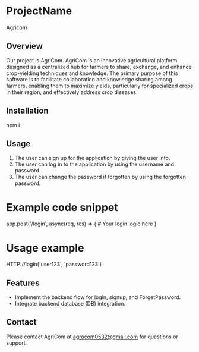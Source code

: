# ProjectName
Agricom

## Overview
Our project is AgriCom. AgriCom is an innovative agricultural platform designed as a centralized hub for farmers to share, exchange, and enhance crop-yielding techniques and knowledge. The primary purpose of this software is to facilitate collaboration and knowledge sharing among farmers, enabling them to maximize yields, particularly for specialized crops in their region, and effectively address crop diseases.

## Installation
npm i

## Usage
1. The user can sign up for the application by giving the user info.
2. The user can log in to the application by using the username and password.
3. The user can change the password if forgotten by using the forgotten password.
# Example code snippet
app.post('/login', async(req, res) => {
    # Your login logic here
    }

# Usage example
HTTP://login('user123', 'password123')

## Features
  - Implement the backend flow for login, signup, and ForgetPassword.
  - Integrate backend database (DB) integration.

## Contact
Please contact AgriCom at agrocom0532@gmail.com for questions or support.

